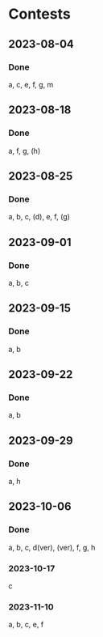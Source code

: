 # Contests
## 2023-08-04
### Done
a, c, e, f, g, m
## 2023-08-18
### Done
a, f, g, (h)
## 2023-08-25
### Done
a, b, c, (d), e, f, (g)
## 2023-09-01
### Done
a, b, c
## 2023-09-15
### Done
a, b
## 2023-09-22
### Done
a, b
## 2023-09-29
### Done
a, h
## 2023-10-06
### Done
a, b, c, d(ver), (ver), f, g, h
### 2023-10-17
c
### 2023-11-10
a, b, c, e, f
